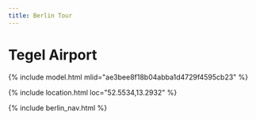 ```yaml
---
title: Berlin Tour
---
```


# Tegel Airport

{% include model.html mlid="ae3bee8f18b04abba1d4729f4595cb23" %}

{% include location.html loc="52.5534,13.2932" %}

{% include berlin_nav.html %}
